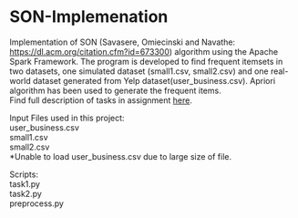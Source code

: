 # SON-Implemenation
Implementation of SON (Savasere, Omiecinski and Navathe: https://dl.acm.org/citation.cfm?id=673300) algorithm using the Apache Spark Framework. The program is developed to find frequent itemsets in two datasets, one simulated dataset (small1.csv, small2.csv) and one real-world dataset generated from Yelp dataset(user_business.csv). Apriori algorithm has been used to generate the frequent items.<br>
Find full description of tasks in assignment <a href="https://github.com/parul6695/SON-Implemenation/blob/master/Assignment2.pdf"> here</a>.<br>

Input Files used in this project:<br>
user_business.csv<br>
small1.csv<br>
small2.csv<br>
*Unable to load user_business.csv due to large size of file.<br>

Scripts:<br>
task1.py<br>
task2.py<br>
preprocess.py<br>
